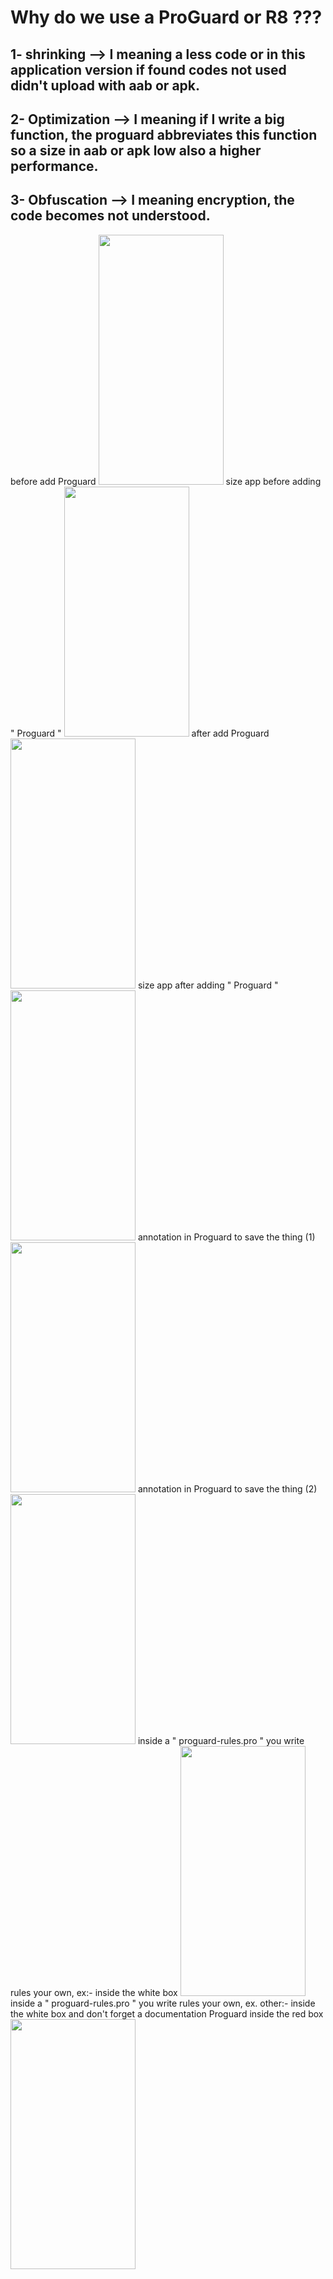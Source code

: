 # Why do we use a ProGuard or R8 ???

## 1- shrinking --> I meaning a less code or in this application version if found codes not used didn't upload with aab or apk.
## 2- Optimization --> I meaning if I write a big function, the proguard abbreviates this function so a size in aab or apk low also a higher performance.
## 3- Obfuscation --> I meaning encryption, the code becomes not understood.

before add Proguard
<img src = "" width = "200" height = "400">
size app before adding " Proguard "
<img src = "" width = "200" height = "400">
after add Proguard
<img src = "" width = "200" height = "400"> 
size app after adding " Proguard "
<img src = "" width = "200" height = "400">
annotation in Proguard to save the thing (1)
<img src = "" width = "200" height = "400">
annotation in Proguard to save the thing (2)
<img src = "" width = "200" height = "400">
inside a " proguard-rules.pro " you write rules your own, ex:- inside the white box
<img src = "" width = "200" height = "400">
inside a " proguard-rules.pro " you write rules your own, ex. other:- inside the white box and don't forget a documentation Proguard inside the red box
<img src = "" width = "200" height = "400">
